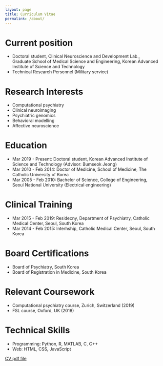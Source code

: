 ```yaml
---
layout: page
title: Curriculum Vitae
permalink: /about/
---
```


# Current position
* Doctoral student, Clinical Neuroscience and Development Lab., Graduate School of Medical Science and Engineering, Korean Advanced Institute of Science and Technology
* Technical Research Personnel (Military service)

# Research Interests
* Computational psychiatry
* Clinical neuroimaging
* Psychiatric genomics
*  Behavioral modelling
*  Affective neuroscience

# Education
* Mar 2019 - Present: Doctoral student, Korean Advanced Institute of Science and Technology (Advisor: Bumseok Jeong)
* Mar 2010 - Feb 2014: Doctor of Medicine, School of Medicine, The Catholic University of Korea
* Mar 2005 - Feb 2010: Bachelor of Science, College of Engineering, Seoul National University (Electrical engineering)

# Clinical Training
* Mar 2015 - Feb 2019: Residecny, Department of Psychiatry, Catholic Medical Center, Seoul, South Korea 
* Mar 2014 - Feb 2015: Interhship, Catholic Medical Center, Seoul, South Korea 

# Board Certifications
* Board of Psychiatry, South Korea
* Board of Registration in Medicine, South Korea 

# Relevant Coursework
* Computational psychiatry course, Zurich, Switzerland (2019)
* FSL course, Oxford, UK (2018)

# Technical Skills
* Programming: Python, R, MATLAB, C, C++
* Web: HTML, CSS, JavaScript

[CV pdf file](/assets/Resume_20210806.pdf)
